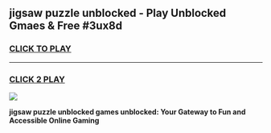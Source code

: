 
## jigsaw puzzle unblocked - Play Unblocked Gmaes & Free #3ux8d
<h3>
<a href="https://news.freeplayer.one?title=jigsaw_puzzle_unblocked&ref=24F">CLICK TO PLAY</a></h3>
<hr>

<h3>
<a href="https://news.freeplayer.one?title=jigsaw_puzzle_unblocked&ref=24F">CLICK 2 PLAY</a>
  
</h3>

<a href="https://news.freeplayer.one?title=jigsaw_puzzle_unblocked&ref=24F/"><img src="https://clearcache.store/games.png"></a>


**jigsaw puzzle unblocked games unblocked: Your Gateway to Fun and Accessible Online Gaming**
